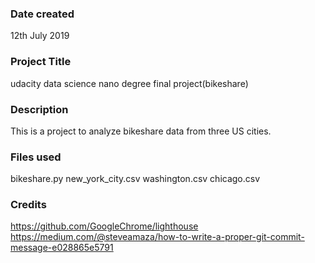### Date created
12th July 2019
### Project Title
udacity data science nano degree final project(bikeshare)
### Description
This is a project to analyze bikeshare data from three US cities.

### Files used
bikeshare.py
new_york_city.csv
washington.csv
chicago.csv

### Credits
https://github.com/GoogleChrome/lighthouse
https://medium.com/@steveamaza/how-to-write-a-proper-git-commit-message-e028865e5791
